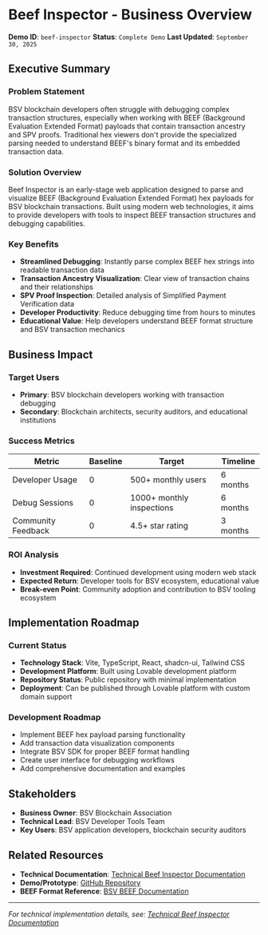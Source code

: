 # Beef Inspector - Business Overview

**Demo ID**: `beef-inspector`
**Status**: `Complete Demo`
**Last Updated**: `September 30, 2025`

## Executive Summary

### Problem Statement

BSV blockchain developers often struggle with debugging complex transaction structures, especially when working with BEEF (Background Evaluation Extended Format) payloads that contain transaction ancestry and SPV proofs. Traditional hex viewers don't provide the specialized parsing needed to understand BEEF's binary format and its embedded transaction data.

### Solution Overview

Beef Inspector is an early-stage web application designed to parse and visualize BEEF (Background Evaluation Extended Format) hex payloads for BSV blockchain transactions. Built using modern web technologies, it aims to provide developers with tools to inspect BEEF transaction structures and debugging capabilities.

### Key Benefits

- **Streamlined Debugging**: Instantly parse complex BEEF hex strings into readable transaction data
- **Transaction Ancestry Visualization**: Clear view of transaction chains and their relationships
- **SPV Proof Inspection**: Detailed analysis of Simplified Payment Verification data
- **Developer Productivity**: Reduce debugging time from hours to minutes
- **Educational Value**: Help developers understand BEEF format structure and BSV transaction mechanics

## Business Impact

### Target Users

- **Primary**: BSV blockchain developers working with transaction debugging
- **Secondary**: Blockchain architects, security auditors, and educational institutions

### Success Metrics

| Metric             | Baseline | Target                    | Timeline |
| ------------------ | -------- | ------------------------- | -------- |
| Developer Usage    | 0        | 500+ monthly users        | 6 months |
| Debug Sessions     | 0        | 1000+ monthly inspections | 6 months |
| Community Feedback | 0        | 4.5+ star rating          | 3 months |

### ROI Analysis

- **Investment Required**: Continued development using modern web stack
- **Expected Return**: Developer tools for BSV ecosystem, educational value
- **Break-even Point**: Community adoption and contribution to BSV tooling ecosystem

## Implementation Roadmap

### Current Status

- **Technology Stack**: Vite, TypeScript, React, shadcn-ui, Tailwind CSS
- **Development Platform**: Built using Lovable development platform
- **Repository Status**: Public repository with minimal implementation
- **Deployment**: Can be published through Lovable platform with custom domain support

### Development Roadmap

- Implement BEEF hex payload parsing functionality
- Add transaction data visualization components
- Integrate BSV SDK for proper BEEF format handling
- Create user interface for debugging workflows
- Add comprehensive documentation and examples

## Stakeholders

- **Business Owner**: BSV Blockchain Association
- **Technical Lead**: BSV Developer Tools Team
- **Key Users**: BSV application developers, blockchain security auditors

## Related Resources

- **Technical Documentation**: [Technical Beef Inspector Documentation](./technical-beef-inspector.md)
- **Demo/Prototype**: [GitHub Repository](https://github.com/bsv-blockchain-demos/beef-inspector)
- **BEEF Format Reference**: [BSV BEEF Documentation](https://docs.bsvblockchain.org/guides/sdks/concepts/beef)

---

_For technical implementation details, see: [Technical Beef Inspector Documentation](./technical-beef-inspector.md)_
